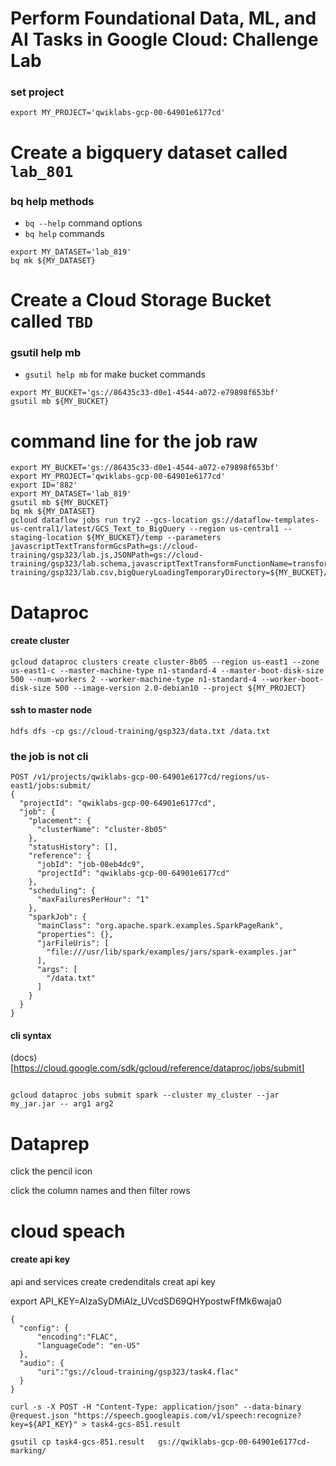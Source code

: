 # Perform Foundational Data, ML, and AI Tasks in Google Cloud: Challenge Lab

### set project

```
export MY_PROJECT='qwiklabs-gcp-00-64901e6177cd'
```


# Create a bigquery dataset called `lab_801`

### bq help methods

* `bq --help` command options
* `bq help` commands



```
export MY_DATASET='lab_819'
bq mk ${MY_DATASET}
```


# Create a Cloud Storage Bucket called `TBD`

### gsutil help mb

* `gsutil help mb` for make bucket commands

```
export MY_BUCKET='gs://86435c33-d0e1-4544-a072-e79898f653bf'
gsutil mb ${MY_BUCKET}
```

# command line for the job raw


```
export MY_BUCKET='gs://86435c33-d0e1-4544-a072-e79898f653bf'
export MY_PROJECT='qwiklabs-gcp-00-64901e6177cd'
export ID='882'
export MY_DATASET='lab_819'
gsutil mb ${MY_BUCKET}
bq mk ${MY_DATASET}
gcloud dataflow jobs run try2 --gcs-location gs://dataflow-templates-us-central1/latest/GCS_Text_to_BigQuery --region us-central1 --staging-location ${MY_BUCKET}/temp --parameters javascriptTextTransformGcsPath=gs://cloud-training/gsp323/lab.js,JSONPath=gs://cloud-training/gsp323/lab.schema,javascriptTextTransformFunctionName=transform,outputTable=${MY_PROJECT}:${MY_DATASET}.customers_${ID},inputFilePattern=gs://cloud-training/gsp323/lab.csv,bigQueryLoadingTemporaryDirectory=${MY_BUCKET}/bigquery_temp
```

# Dataproc

#### create cluster

```
gcloud dataproc clusters create cluster-8b05 --region us-east1 --zone us-east1-c --master-machine-type n1-standard-4 --master-boot-disk-size 500 --num-workers 2 --worker-machine-type n1-standard-4 --worker-boot-disk-size 500 --image-version 2.0-debian10 --project ${MY_PROJECT}
```

#### ssh to master node

```
hdfs dfs -cp gs://cloud-training/gsp323/data.txt /data.txt
```

### the job is not cli

```
POST /v1/projects/qwiklabs-gcp-00-64901e6177cd/regions/us-east1/jobs:submit/
{
  "projectId": "qwiklabs-gcp-00-64901e6177cd",
  "job": {
    "placement": {
      "clusterName": "cluster-8b05"
    },
    "statusHistory": [],
    "reference": {
      "jobId": "job-08eb4dc9",
      "projectId": "qwiklabs-gcp-00-64901e6177cd"
    },
    "scheduling": {
      "maxFailuresPerHour": "1"
    },
    "sparkJob": {
      "mainClass": "org.apache.spark.examples.SparkPageRank",
      "properties": {},
      "jarFileUris": [
        "file:///usr/lib/spark/examples/jars/spark-examples.jar"
      ],
      "args": [
        "/data.txt"
      ]
    }
  }
}
```

#### cli syntax

(docs)[https://cloud.google.com/sdk/gcloud/reference/dataproc/jobs/submit]

```

gcloud dataproc jobs submit spark --cluster my_cluster --jar my_jar.jar -- arg1 arg2

```




# Dataprep
click the pencil icon

click the column names and then filter rows




















# cloud speach

#### create api key

api and services
create credenditals
creat api key

export API_KEY=AIzaSyDMiAlz_UVcdSD69QHYpostwFfMk6waja0

```
{
  "config": {
      "encoding":"FLAC",
      "languageCode": "en-US"
  },
  "audio": {
      "uri":"gs://cloud-training/gsp323/task4.flac"
  }
}

curl -s -X POST -H "Content-Type: application/json" --data-binary @request.json "https://speech.googleapis.com/v1/speech:recognize?key=${API_KEY}" > task4-gcs-851.result

gsutil cp task4-gcs-851.result   gs://qwiklabs-gcp-00-64901e6177cd-marking/

```

